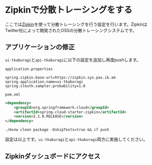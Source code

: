 # Zipkinで分散トレーシングをする
ここでは[Zipkin](https://zipkin.io/)を使って分散トレーシングを行う設定を行います。ZipkinはTwitter社によって開発されたOSSの分散トレーシングシステムです。

## アプリケーションの修正
`ui-tkaburagi`と`api-tkaburagi`に以下の設定を追加し再度pushします。

`application.properties`
```properties
spring.zipkin.base-url=https://zipkin.sys.pas.ik.am
spring.application.name=ui-tkaburagi
spring.sleuth.sampler.probability=1.0
```

`pom.xml`
```xml
<dependency>
    <groupId>org.springframework.cloud</groupId>
    <artifactId>spring-cloud-starter-zipkin</artifactId>
    <version>2.1.0.RELEASE</version>
</dependency>
```

```shell
./mvnw clean package -DskipTests=true && cf push
```

設定は以上です。`ui-tkaburagi`と`api-tkaburagi`両方に実施してください。

## Zipkinダッシュボードにアクセス
